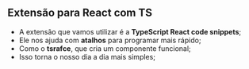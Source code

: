 ## Extensão para React com TS

- A extensão que vamos utilizar é a **TypeScript React code snippets**;
- Ele nos ajuda com **atalhos** para programar mais rápido;
- Como o **tsrafce**, que cria um componente funcional;
- Isso torna o nosso dia a dia mais simples;